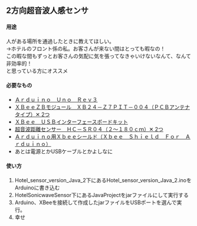 ## 2方向超音波人感センサ
#### 用途
人がある場所を通過したときに教えてほしい。  
->ホテルのフロント係の私。お客さんが来ない間はとっても暇なの！  
この暇な間もずっとお客さんの気配に気を張ってなきゃいけないなんて、なんて非効率的！  
と思っている方にオススメ

#### 必要なもの

* [Ａｒｄｕｉｎｏ　Ｕｎｏ　Ｒｅｖ３](http://akizukidenshi.com/catalog/g/gM-07385/)
* [ＸＢｅｅＺＢモジュール　ＸＢ２４－Ｚ７ＰＩＴ－００４（ＰＣＢアンテナタイプ）✕ 2つ](http://akizukidenshi.com/catalog/g/gM-06195/)
* [ＸＢｅｅ　ＵＳＢインターフェースボードキット](http://akizukidenshi.com/catalog/g/gK-06188/)
* [超音波距離センサー　ＨＣ－ＳＲ０４（２～１８０ｃｍ）✕ 2つ](http://akizukidenshi.com/catalog/g/gM-08762/)
* [Ａｒｄｕｉｎｏ用Ｘｂｅｅシールド（Ｘｂｅｅ　Ｓｈｉｅｌｄ　Ｆｏｒ　Ａｒｄｕｉｎｏ）](http://akizukidenshi.com/catalog/g/gM-07030/)
* あとは電源とかUSBケーブルとかよしなに 

#### 使い方
1. Hotel_sensor_version_Java_2下にあるHotel_sensor_version_Java_2.inoをArduinoに書き込む
2. HotelSonicwaveSensor下にあるJavaProjectをjarファイルにして実行する
3. Arduino、XBeeを接続して作成したjarファイルをUSBポートを選んで実行。
4. 幸せ
